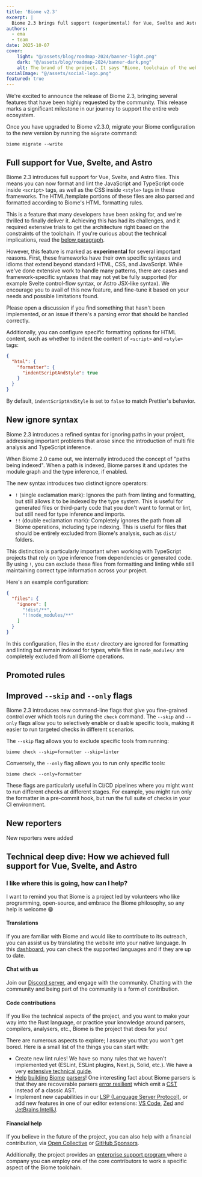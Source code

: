 ```yaml
---
title: 'Biome v2.3'
excerpt: |
  Biome 2.3 brings full support (experimental) for Vue, Svelte and Astro, new syntax to ignore paths, new reporters and more.
authors:
  - ema
  - team
date: 2025-10-07
cover:
    light: "@/assets/blog/roadmap-2024/banner-light.png"
    dark: "@/assets/blog/roadmap-2024/banner-dark.png"
    alt: The brand of the project. It says "Biome, toolchain of the web"
socialImage: "@/assets/social-logo.png"
featured: true
---
```


We're excited to announce the release of Biome 2.3, bringing several features that have been highly requested by the community. This release marks a significant milestone in our journey to support the entire web ecosystem.

Once you have upgraded to Biome v2.3.0, migrate your Biome configuration to the new version by running the `migrate` command:

```shell
biome migrate --write
```

## Full support for Vue, Svelte, and Astro

Biome 2.3 introduces full support for Vue, Svelte, and Astro files. This means you can now format and lint the JavaScript and TypeScript code inside `<script>` tags, as well as the CSS inside `<style>` tags in these frameworks. The HTML/template portions of these files are also parsed and formatted according to Biome's HTML formatting rules.

This is a feature that many developers have been asking for, and we're thrilled to finally deliver it. Achieving this has had its challenges, and it required extensive trials to get the architecture right based on the constraints of the toolchain. If you're curious about the technical implications, read the [below paragraph](#technical-deep-dive-how-we-achieved-full-support-for-vue-svelte-and-astro).

However, this feature is marked as **experimental** for several important reasons. First, these frameworks have their own specific syntaxes and idioms that extend beyond standard HTML, CSS, and JavaScript. While we've done extensive work to handle many patterns, there are cases and framework-specific syntaxes that may not yet be fully supported (for example Svelte control-flow syntax, or Astro JSX-like syntax). We encourage you to avail of this new feature, and fine-tune it based on your needs and possible limitations found.

Please open a discussion if you find something that hasn't been implemented, or an issue if there's a parsing error that should be handled correctly.

Additionally, you can configure specific formatting options for HTML content, such as whether to indent the content of `<script>` and `<style>` tags:

```json title="biome.json"
{
  "html": {
    "formatter": {
      "indentScriptAndStyle": true
    }
  }
}
```

By default, `indentScriptAndStyle` is set to `false` to match Prettier's behavior.

## New ignore syntax

Biome 2.3 introduces a refined syntax for ignoring paths in your project, addressing important problems that arose since the introduction of multi file analysis and TypeScript inference.

When Biome 2.0 came out, we internally introduced the concept of "paths being indexed". When a path is indexed, Biome parses it and updates the module graph and the type inference, if enabled.

The new syntax introduces two distinct ignore operators:

- `!` (single exclamation mark): Ignores the path from linting and formatting, but still allows it to be indexed by the type system. This is useful for generated files or third-party code that you don't want to format or lint, but still need for type inference and imports.
- `!!` (double exclamation mark): Completely ignores the path from all Biome operations, including type indexing. This is useful for files that should be entirely excluded from Biome's analysis, such as `dist/` folders.

This distinction is particularly important when working with TypeScript projects that rely on type inference from dependencies or generated code. By using `!`, you can exclude these files from formatting and linting while still maintaining correct type information across your project.

Here's an example configuration:

```json title="biome.json"
{
  "files": {
    "ignore": [
      "!dist/**",
      "!!node_modules/**"
    ]
  }
}
```

In this configuration, files in the `dist/` directory are ignored for formatting and linting but remain indexed for types, while files in `node_modules/` are completely excluded from all Biome operations.

## Promoted rules

<!-- TODO: Add promoted rules section -->

## Improved `--skip` and `--only` flags

Biome 2.3 introduces new command-line flags that give you fine-grained control over which tools run during the `check` command. The `--skip` and `--only` flags allow you to selectively enable or disable specific tools, making it easier to run targeted checks in different scenarios.

The `--skip` flag allows you to exclude specific tools from running:

```shell
biome check --skip=formatter --skip=linter
```

Conversely, the `--only` flag allows you to run only specific tools:

```shell
biome check --only=formatter
```

These flags are particularly useful in CI/CD pipelines where you might want to run different checks at different stages. For example, you might run only the formatter in a pre-commit hook, but run the full suite of checks in your CI environment.

## New reporters

New reporters were added

## Technical deep dive: How we achieved full support for Vue, Svelte, and Astro

<!-- TODO: Technical implementation details to be written by ematipico -->


### I like where this is going, how can I help?

I want to remind you that Biome is a project led by volunteers who like programming, open-source, and embrace the Biome philosophy, so any help is welcome 😁

#### Translations

If you are familiar with Biome and would like to contribute to its outreach, you can assist us by translating the website into your native language. In this [dashboard](https://biomejs.dev/i18n-dashboard/), you can check the supported languages and if they are up to date.

#### Chat with us

Join our [Discord server](https://biomejs.dev/chat), and engage with the community. Chatting with the community and being part of the community is a form of contribution.

#### Code contributions

If you like the technical aspects of the project, and you want to make your way into the Rust language, or practice your knowledge around parsers, compilers, analysers, etc., Biome is the project that does for you!

There are numerous aspects to explore; I assure you that you won't get bored. Here is a small list of the things you can start with:
- Create new lint rules! We have so many rules that we haven't implemented yet (ESLint, ESLint plugins, Next.js, Solid, etc.). We have a very [extensive technical guide](https://github.com/biomejs/biome/blob/main/crates/biome_analyze/CONTRIBUTING.md).
- [Help](https://github.com/biomejs/biome/blob/main/crates/biome_parser/CONTRIBUTING.md) [building](https://github.com/biomejs/biome/tree/main/crates/biome_yaml_parser) [Biome](https://github.com/biomejs/biome/tree/main/crates/biome_html_parser) [parsers](https://github.com/biomejs/biome/tree/main/crates/biome_markdown_parser)!
  One interesting fact about Biome parsers is that they are recoverable parsers [error resilient](/internals/architecture/#parser-and-cst) which emit a [CST](https://en.wikipedia.org/wiki/Parse_tree) instead of a classic AST.
- Implement new capabilities in our [LSP (Language Server Protocol)](https://github.com/biomejs/biome/tree/main/crates/biome_lsp), or add new features in one of our editor extensions: [VS Code](https://github.com/biomejs/biome-vscode), [Zed](https://github.com/biomejs/biome-zed) and [JetBrains IntelliJ](https://github.com/biomejs/biome-intellij).

#### Financial help

If you believe in the future of the project, you can also help with a financial contribution, via [Open Collective](https://opencollective.com/biome) or [GitHub Sponsors](https://github.com/sponsors/biomejs).

Additionally, the project provides an [enterprise support program ](/enterprise) where a company you can employ one of the core contributors to work a specific aspect of the Biome toolchain.
